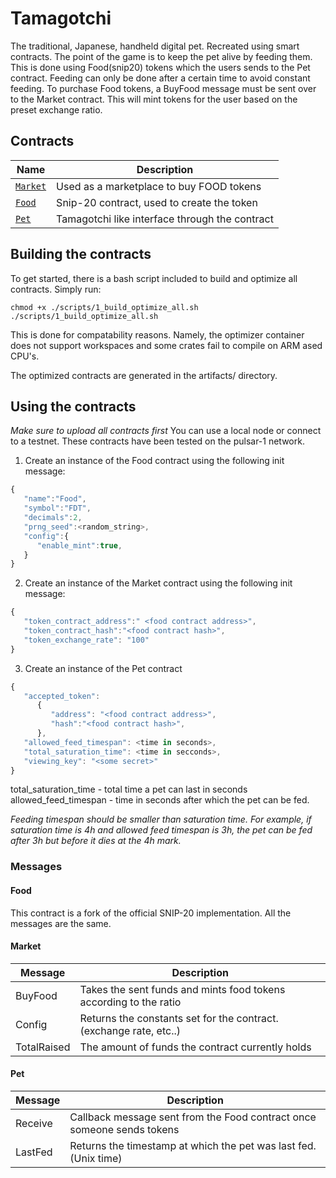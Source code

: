 # Tamagotchi

The traditional, Japanese, handheld digital pet. Recreated using smart contracts.
The point of the game is to keep the pet alive by feeding them.
This is done using Food(snip20) tokens which the users sends to the Pet contract. Feeding can only be done after a certain time to avoid constant feeding. To purchase Food tokens, a BuyFood message must be sent over to the Market contract. This will mint tokens for the user based on the preset exchange ratio.

## Contracts

| Name                         | Description                                    |
| ---------------------------- | ---------------------------------------------- |
| [`Market`](contracts/Market) | Used as a marketplace to buy FOOD tokens       |
| [`Food`](packages/Food)      | Snip-20 contract, used to create the token     |
| [`Pet`](contracts/Pet)       | Tamagotchi like interface through the contract |

## Building the contracts

To get started, there is a bash script included to build and optimize all contracts. Simply run:

```
chmod +x ./scripts/1_build_optimize_all.sh
./scripts/1_build_optimize_all.sh
```

This is done for compatability reasons. Namely, the optimizer container does not support workspaces and some crates fail to compile on ARM ased CPU's.

The optimized contracts are generated in the artifacts/ directory.

## Using the contracts

_Make sure to upload all contracts first_
You can use a local node or connect to a testnet. These contracts have been tested on the pulsar-1 network.

1. Create an instance of the Food contract using the following init message:

```javascript
{
   "name":"Food",
   "symbol":"FDT",
   "decimals":2,
   "prng_seed":<random_string>,
   "config":{
      "enable_mint":true,
   }
}
```

2. Create an instance of the Market contract using the following init message:

```javascript
{
   "token_contract_address":" <food contract address>",
   "token_contract_hash":"<food contract hash>",
   "token_exchange_rate": "100"
}
```

3. Create an instance of the Pet contract

```javascript
{
   "accepted_token":
      {
         "address": "<food contract address>",
         "hash":"<food contract hash>",
      },
   "allowed_feed_timespan": <time in seconds>,
   "total_saturation_time": <time in secconds>,
   "viewing_key": "<some secret>"
}
```

total_saturation_time - total time a pet can last in seconds
allowed_feed_timespan - time in seconds after which the pet can be fed.

_Feeding timespan should be smaller than saturation time. For example, if saturation time is 4h and allowed feed timespan is 3h, the pet can be fed after 3h but before it dies at the 4h mark._

### Messages

#### Food

This contract is a fork of the official SNIP-20 implementation. All the messages are the same.

#### Market

| Message     | Description                                                        |
| ----------- | ------------------------------------------------------------------ |
| BuyFood     | Takes the sent funds and mints food tokens according to the ratio  |
| Config      | Returns the constants set for the contract. (exchange rate, etc..) |
| TotalRaised | The amount of funds the contract currently holds                   |

#### Pet

| Message | Description                                                            |
| ------- | ---------------------------------------------------------------------- |
| Receive | Callback message sent from the Food contract once someone sends tokens |
| LastFed | Returns the timestamp at which the pet was last fed. (Unix time)       |

